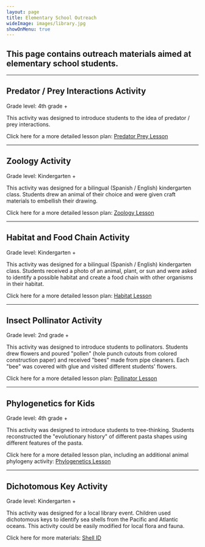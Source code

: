 ```yaml
---
layout: page
title: Elementary School Outreach
wideImage: images/library.jpg
showOnMenu: true
---
```

## This page contains outreach materials aimed at elementary school students.

<hr class="major"/>

## Predator / Prey Interactions Activity

Grade level: 4th grade +

This activity was designed to introduce students to the idea of predator / prey interactions.

Click here for a more detailed lesson plan: <a href="pdf/predator-prey-tag.pdf" target="_blank">Predator Prey Lesson</a>

<hr class="major"/>


## Zoology Activity

Grade level: Kindergarten +

This activity was designed for a bilingual (Spanish / English) kindergarten class. Students drew an animal of their choice and were given craft materials to embellish their drawing.

Click here for a more detailed lesson plan: <a href="pdf/zoology.pdf" target="_blank">Zoology Lesson</a>

<hr class="major"/>

## Habitat and Food Chain Activity

Grade level: Kindergarten +

This activity was designed for a bilingual (Spanish / English) kindergarten class. Students received a photo of an animal, plant, or sun and were asked to identify a possible habitat and create a food chain with other organisms in their habitat.

Click here for a more detailed lesson plan: <a href="pdf/habitats.pdf" target="_blank">Habitat Lesson</a>

<hr class="major"/>

## Insect Pollinator Activity

Grade level: 2nd grade +

This activity was designed to introduce students to pollinators. Students drew flowers and poured "pollen" (hole punch cutouts from colored construction paper) and received "bees" made from pipe cleaners. Each "bee" was covered with glue and visited different students' flowers.

Click here for a more detailed lesson plan: <a href="pdf/pollinators.pdf" target="_blank">Pollinator Lesson</a>

<hr class="major"/>

## Phylogenetics for Kids

Grade level: 4th grade +

This activity was designed to introduce students to tree-thinking. Students reconstructed the "evolutionary history" of different pasta shapes using different features of the pasta.

Click here for a more detailed lesson plan, including an additional animal phylogeny activity: <a href="pdf/phylogenetics.pdf" target="_blank">Phylogenetics Lesson</a>

<hr class="major"/>

## Dichotomous Key Activity

Grade level: Kindergarten +

This activity was designed for a local library event. Children used dichotomous keys to identify sea shells from the Pacific and Atlantic oceans. This activity could be easily modified for local flora and fauna.

Click here for more materials: <a href="pdf/shell-id.pdf" target="_blank">Shell ID</a>
